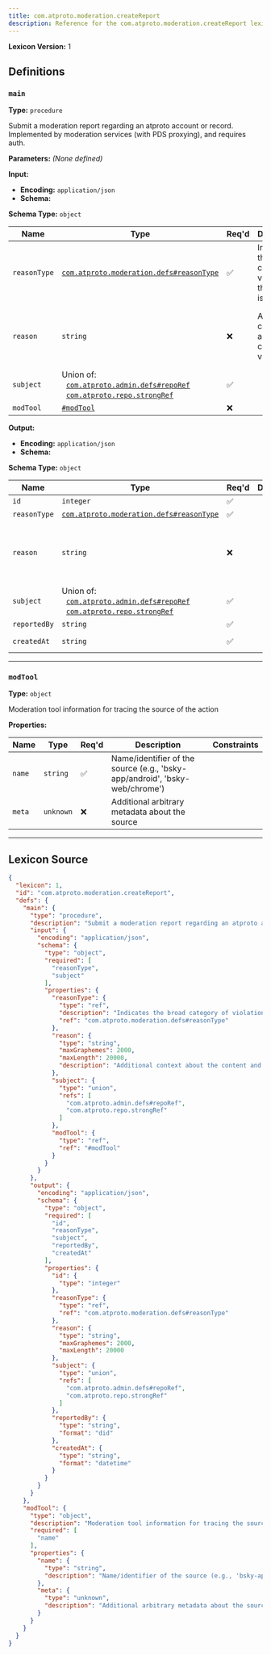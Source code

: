 ```yaml
---
title: com.atproto.moderation.createReport
description: Reference for the com.atproto.moderation.createReport lexicon
---
```

**Lexicon Version:** 1

## Definitions

<a name="main"></a>
### `main`

**Type:** `procedure`

Submit a moderation report regarding an atproto account or record. Implemented by moderation services (with PDS proxying), and requires auth.

**Parameters:** _(None defined)_

**Input:**

- **Encoding:** `application/json`
- **Schema:**

**Schema Type:** `object`

| Name | Type | Req'd  | Description | Constraints |
|------|------|----------|-------------|-------------|
| `reasonType` | [`com.atproto.moderation.defs#reasonType`](/lexicons/com/atproto/moderation/defs#reasonType) | ✅  | Indicates the broad category of violation the report is for. |  |
| `reason` | `string` | ❌  | Additional context about the content and violation. | Max Length: 20000<br/>Max Graphemes: 2000 |
| `subject` | Union of:<br/>&nbsp;&nbsp;[`com.atproto.admin.defs#repoRef`](/lexicons/com/atproto/admin/defs#repoRef)<br/>&nbsp;&nbsp;[`com.atproto.repo.strongRef`](/lexicons/com/atproto/repo/strongref#undefined) | ✅  |  |  |
| `modTool` | [`#modTool`](#modtool) | ❌  |  |  |
**Output:**

- **Encoding:** `application/json`
- **Schema:**

**Schema Type:** `object`

| Name | Type | Req'd  | Description | Constraints |
|------|------|----------|-------------|-------------|
| `id` | `integer` | ✅  |  |  |
| `reasonType` | [`com.atproto.moderation.defs#reasonType`](/lexicons/com/atproto/moderation/defs#reasonType) | ✅  |  |  |
| `reason` | `string` | ❌  |  | Max Length: 20000<br/>Max Graphemes: 2000 |
| `subject` | Union of:<br/>&nbsp;&nbsp;[`com.atproto.admin.defs#repoRef`](/lexicons/com/atproto/admin/defs#repoRef)<br/>&nbsp;&nbsp;[`com.atproto.repo.strongRef`](/lexicons/com/atproto/repo/strongref#undefined) | ✅  |  |  |
| `reportedBy` | `string` | ✅  |  | Format: `did` |
| `createdAt` | `string` | ✅  |  | Format: `datetime` |

---

<a name="modtool"></a>
### `modTool`

**Type:** `object`

Moderation tool information for tracing the source of the action

**Properties:**

| Name | Type | Req'd  | Description | Constraints |
|------|------|----------|-------------|-------------|
| `name` | `string` | ✅  | Name/identifier of the source (e.g., 'bsky-app/android', 'bsky-web/chrome') |  |
| `meta` | `unknown` | ❌  | Additional arbitrary metadata about the source |  |

---

## Lexicon Source
```json
{
  "lexicon": 1,
  "id": "com.atproto.moderation.createReport",
  "defs": {
    "main": {
      "type": "procedure",
      "description": "Submit a moderation report regarding an atproto account or record. Implemented by moderation services (with PDS proxying), and requires auth.",
      "input": {
        "encoding": "application/json",
        "schema": {
          "type": "object",
          "required": [
            "reasonType",
            "subject"
          ],
          "properties": {
            "reasonType": {
              "type": "ref",
              "description": "Indicates the broad category of violation the report is for.",
              "ref": "com.atproto.moderation.defs#reasonType"
            },
            "reason": {
              "type": "string",
              "maxGraphemes": 2000,
              "maxLength": 20000,
              "description": "Additional context about the content and violation."
            },
            "subject": {
              "type": "union",
              "refs": [
                "com.atproto.admin.defs#repoRef",
                "com.atproto.repo.strongRef"
              ]
            },
            "modTool": {
              "type": "ref",
              "ref": "#modTool"
            }
          }
        }
      },
      "output": {
        "encoding": "application/json",
        "schema": {
          "type": "object",
          "required": [
            "id",
            "reasonType",
            "subject",
            "reportedBy",
            "createdAt"
          ],
          "properties": {
            "id": {
              "type": "integer"
            },
            "reasonType": {
              "type": "ref",
              "ref": "com.atproto.moderation.defs#reasonType"
            },
            "reason": {
              "type": "string",
              "maxGraphemes": 2000,
              "maxLength": 20000
            },
            "subject": {
              "type": "union",
              "refs": [
                "com.atproto.admin.defs#repoRef",
                "com.atproto.repo.strongRef"
              ]
            },
            "reportedBy": {
              "type": "string",
              "format": "did"
            },
            "createdAt": {
              "type": "string",
              "format": "datetime"
            }
          }
        }
      }
    },
    "modTool": {
      "type": "object",
      "description": "Moderation tool information for tracing the source of the action",
      "required": [
        "name"
      ],
      "properties": {
        "name": {
          "type": "string",
          "description": "Name/identifier of the source (e.g., 'bsky-app/android', 'bsky-web/chrome')"
        },
        "meta": {
          "type": "unknown",
          "description": "Additional arbitrary metadata about the source"
        }
      }
    }
  }
}
```
